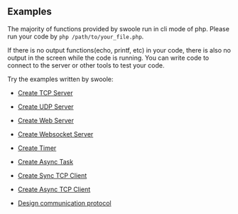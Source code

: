 ## Examples

The majority of functions provided by swoole run in cli mode of php. Please run your code by `php /path/to/your_file.php`.

If there is no output functions(echo, printf, etc) in your code, there is also no output in the screen while the code is running. You can write code to connect to the server or other tools to test your code.

Try the examples written by swoole:

- [Create TCP Server](/get-started/examples/tcp_server.md)

- [Create UDP Server](/get-started/examples/udp_server.md)

- [Create Web Server](/get-started/examples/http_server.md)

- [Create Websocket Server](/get-started/examples/websocket_server.md)

- [Create Timer](/get-started/examples/timer.md)

- [Create Async Task](/get-started/examples/async_task.md)

- [Create Sync TCP Client](/get-started/examples/sync_tcp_client.md)

- [Create Async TCP Client](/get-started/examples/async_tcp_client.md)

- [Design communication protocol](/get-started/examples/design_communication_protocal.md)
